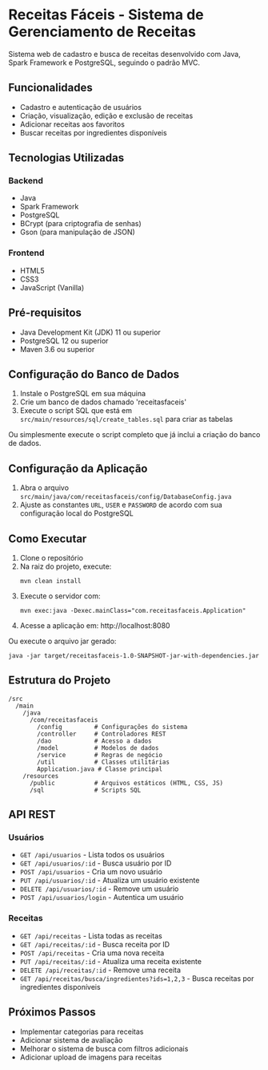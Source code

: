# Receitas Fáceis - Sistema de Gerenciamento de Receitas

Sistema web de cadastro e busca de receitas desenvolvido com Java, Spark Framework e PostgreSQL, seguindo o padrão MVC.

## Funcionalidades

- Cadastro e autenticação de usuários
- Criação, visualização, edição e exclusão de receitas
- Adicionar receitas aos favoritos
- Buscar receitas por ingredientes disponíveis

## Tecnologias Utilizadas

### Backend
- Java
- Spark Framework
- PostgreSQL
- BCrypt (para criptografia de senhas)
- Gson (para manipulação de JSON)

### Frontend
- HTML5
- CSS3
- JavaScript (Vanilla)

## Pré-requisitos

- Java Development Kit (JDK) 11 ou superior
- PostgreSQL 12 ou superior
- Maven 3.6 ou superior

## Configuração do Banco de Dados

1. Instale o PostgreSQL em sua máquina
2. Crie um banco de dados chamado 'receitasfaceis'
3. Execute o script SQL que está em `src/main/resources/sql/create_tables.sql` para criar as tabelas

Ou simplesmente execute o script completo que já inclui a criação do banco de dados.

## Configuração da Aplicação

1. Abra o arquivo `src/main/java/com/receitasfaceis/config/DatabaseConfig.java`
2. Ajuste as constantes `URL`, `USER` e `PASSWORD` de acordo com sua configuração local do PostgreSQL

## Como Executar

1. Clone o repositório
2. Na raiz do projeto, execute:
   ```
   mvn clean install
   ```
3. Execute o servidor com:
   ```
   mvn exec:java -Dexec.mainClass="com.receitasfaceis.Application"
   ```
4. Acesse a aplicação em: http://localhost:8080

Ou execute o arquivo jar gerado:
```
java -jar target/receitasfaceis-1.0-SNAPSHOT-jar-with-dependencies.jar
```

## Estrutura do Projeto

```
/src
  /main
    /java
      /com/receitasfaceis
        /config         # Configurações do sistema
        /controller     # Controladores REST
        /dao            # Acesso a dados
        /model          # Modelos de dados
        /service        # Regras de negócio
        /util           # Classes utilitárias
        Application.java # Classe principal
    /resources
      /public           # Arquivos estáticos (HTML, CSS, JS)
      /sql              # Scripts SQL
```

## API REST

### Usuários
- `GET /api/usuarios` - Lista todos os usuários
- `GET /api/usuarios/:id` - Busca usuário por ID
- `POST /api/usuarios` - Cria um novo usuário
- `PUT /api/usuarios/:id` - Atualiza um usuário existente
- `DELETE /api/usuarios/:id` - Remove um usuário
- `POST /api/usuarios/login` - Autentica um usuário

### Receitas
- `GET /api/receitas` - Lista todas as receitas
- `GET /api/receitas/:id` - Busca receita por ID
- `POST /api/receitas` - Cria uma nova receita
- `PUT /api/receitas/:id` - Atualiza uma receita existente
- `DELETE /api/receitas/:id` - Remove uma receita
- `GET /api/receitas/busca/ingredientes?ids=1,2,3` - Busca receitas por ingredientes disponíveis

## Próximos Passos

- Implementar categorias para receitas
- Adicionar sistema de avaliação
- Melhorar o sistema de busca com filtros adicionais
- Adicionar upload de imagens para receitas 